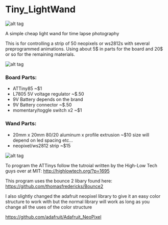 # Tiny_LightWand
![alt tag](https://github.com/brinnLabs/Tiny_Light_Wand/blob/master/IMG_9149.JPG)

A simple cheap light wand for time lapse photography

This is for controlling a strip of 50 neopixels or ws2812s with several preprogrammed animations. 
Using about 5$ in parts for the board and 20$ or so for the remaining materials.

![alt tag](https://github.com/brinnLabs/Tiny_Light_Wand/blob/master/IMG_9121.JPG)

### Board Parts:
 * ATTiny85 ~$1
 * L7805 5V voltage regulator ~$.50
 * 9V Battery depends on the brand
 * 9V Battery connector ~$.50
 * momentary/toggle switch x2 ~$1

### Wand Parts:
 * 20mm x 20mm 80/20 aluminum x profile extrusion ~$10 size will depend on led spacing etc...
 * neopixel/ws2812 strip ~$15
 
![alt tag](https://github.com/brinnLabs/Tiny_Light_Wand/blob/master/IMG_9147.JPG)

To program the ATTinys follow the tutroial written by the High-Low Tech guys over at MIT:
http://highlowtech.org/?p=1695

This program uses the bounce 2 libary found here:
https://github.com/thomasfredericks/Bounce2

I also slightly changed the adafruit neopixel library to give it an easy color structure to work with but 
the normal library will work as long as you change all the uses of the color structure

https://github.com/adafruit/Adafruit_NeoPixel
